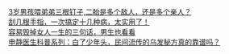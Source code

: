   
[3岁男孩喂弟弟三根钉子,二胎是多个敌人，还是多个亲人？](http://www.dianyue.me/archives/113/af57eicuo6qycor6/)  
[刮几根手指，一次搞定十几种病，太实用了！](http://www.dianyue.me/archives/161/vq4kw6xme3v84ddh/)  
[容易毁掉女人一生的三句话，男生也看看](http://www.dianyue.me/archives/201/a7yi6ni2cymzrtc4/)  
[申静医生科普系列：白了少年头，民间流传的乌发秘方真的靠谱吗？](http://www.dianyue.me/archives/233/a3w1f5678mvhqatj/)